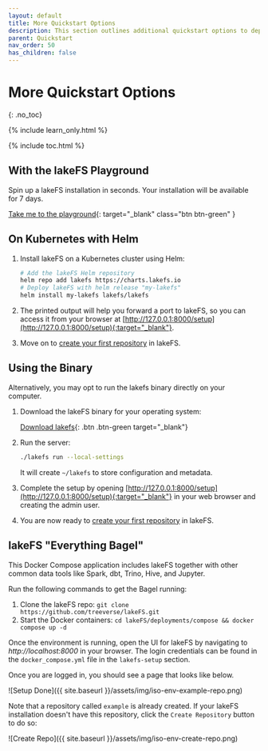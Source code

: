 ```yaml
---
layout: default
title: More Quickstart Options
description: This section outlines additional quickstart options to deploying lakeFS.
parent: Quickstart
nav_order: 50
has_children: false
---
```


# More Quickstart Options
{: .no_toc}

{% include learn_only.html %} 

{% include toc.html %}

## With the lakeFS Playground

Spin up a lakeFS installation in seconds. Your installation will be available for 7 days.

[Take me to the playground](https://demo.lakefs.io){: target="_blank" class="btn btn-green" }

## On Kubernetes with Helm

1. Install lakeFS on a Kubernetes cluster using Helm:
   ```bash
   # Add the lakeFS Helm repository
   helm repo add lakefs https://charts.lakefs.io
   # Deploy lakeFS with helm release "my-lakefs"
   helm install my-lakefs lakefs/lakefs
   ```

1. The printed output will help you forward a port to lakeFS, so you can access it from your browser at [http://127.0.0.1:8000/setup](http://127.0.0.1:8000/setup){:target="_blank"}.

1. Move on to [create your first repository](repository.md) in lakeFS.

## Using the Binary 

Alternatively, you may opt to run the lakefs binary directly on your computer.

1. Download the lakeFS binary for your operating system:

   [Download lakefs](https://github.com/treeverse/lakeFS/releases){: .btn .btn-green target="_blank"}

2. Run the server:
    
   ```bash
   ./lakefs run --local-settings
   ```

   It will create `~/lakefs` to store configuration and metadata. 

3. Complete the setup by opening [http://127.0.0.1:8000/setup](http://127.0.0.1:8000/setup){:target="_blank"} in your web browser and creating the admin user.

4. You are now ready to [create your first repository](repository.md#create-the-repository) in lakeFS.

## lakeFS "Everything Bagel"

This Docker Compose application includes lakeFS together with other common data tools like Spark, dbt, Trino, Hive, and Jupyter.

Run the following commands to get the Bagel running:

1. Clone the lakeFS repo: `git clone https://github.com/treeverse/lakeFS.git`
2. Start the Docker containers: `cd lakeFS/deployments/compose && docker compose up -d`

Once the environment is running, open the UI for lakeFS by navigating to _http://localhost:8000_ in your browser.
The login credentials can be found in the `docker_compose.yml` file in the `lakefs-setup` section.

Once you are logged in, you should see a page that looks like below.

![Setup Done]({{ site.baseurl }}/assets/img/iso-env-example-repo.png)

Note that a repository called `example` is already created. If your lakeFS installation doesn't have this repository, click the `Create Repository` button to do so:

![Create Repo]({{ site.baseurl }}/assets/img/iso-env-create-repo.png)
